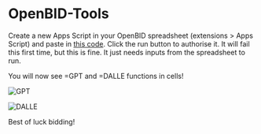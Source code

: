 # OpenBID-Tools

Create a new Apps Script in your OpenBID spreadsheet (extensions > Apps Script) and paste in [this code](https://github.com/Marcus-LeVere/OpenBID-Tools/blob/main/OpenAI-Functions.gs). Click the run button to authorise it. It will fail this first time, but this is fine. It just needs inputs from the spreadsheet to run.

You will now see =GPT and =DALLE functions in cells!

![GPT](https://user-images.githubusercontent.com/126917465/222830747-9f2749a3-ae61-4a99-9b77-ae2c397517fb.png)

![DALLE](https://github.com/Marcus-LeVere/OpenBID-Tools/assets/126917465/3d9d24ed-eccf-4d2e-a41b-3e6a413b05be)


Best of luck bidding!

